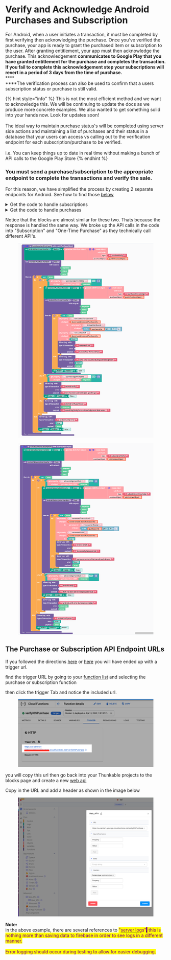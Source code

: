 # Verify and Acknowledge Android Purchases and Subscription

For Android, when a user initiates a transaction, it must be completed by first verifying then acknowledging the purchase. Once you've verified the purchase, your app is ready to grant the purchased item or subscription to the user. After granting entitlement, your app must then acknowledge the purchase. This acknowledgement **communicates to Google Play that you have granted entitlement for the purchase and completes the transaction. If you fail to complete this acknowledgement step your subscriptions will revert in a period of 3 days from the time of purchase.** \
****\
****The verification process can also be used to confirm that a users subscription status or purchase is still valid.

{% hint style="info" %}
This is not the most efficient method and we want to acknowledge this. We will be continuing to update the docs as we produce more concrete examples. We also wanted to get something solid into your hands now. Look for updates soon! \
\
The ideal way to maintain purchase status's will be completed using server side actions and maintaining a list of purchases and their status in a database that your users can access vs calling out to the verification endpoint for each subscription/purchase to be verified. \
\
i.e. You can keep things up to date in real time without making a bunch of API calls to the Google Play Store
{% endhint %}

### You must send a purchase/subscription to the appropriate endpoint to complete the transactions and verify the sale.&#x20;

For this reason, we have simplified the process by creating 2 separate endpoints for Android. See how to find those [below](verify-and-acknowledge-android-purchases-and-subscription.md#the-purchase-or-subscription-api-endpoint-urls)

<details>

<summary>Get the code to handle subscriptions</summary>

```
///subscription handler

const functions = require("firebase-functions");
const admin = require("firebase-admin");
const googleServiceAccountKey = require("./serviceAccount.json");
admin.initializeApp({
  credential: admin.credential.cert(googleServiceAccountKey),
});
const {google} = require("googleapis");
const axios = require("axios");

exports.androidSubscriptionHandler = functions.https.onRequest((request, response) => {

  // caputre the data from the request
  const {purchaseObject, type} = request.body;
  functions.logger.info("trying to handle " + type + " for the follow purchaseObject");
  functions.logger.info(JSON.stringify(purchaseObject));
  // get the token and subscription id from the request
  const purchaseToken = purchaseObject.purchaseToken;
  const subscriptionID = purchaseObject.productId;
  // set your package id
  const packageID = "edu.fit.my.jgibb2018.pob";

  const returnTheResponse = (data) => {
    functions.logger.log("returning the response" + JSON.stringify(data));
    response.status(200).send(data);
  };

  const acknowledgeSubscription = (err, tokens) => {
    functions.logger.info(`
    Attempting to acknowledge subscription ${subscriptionID}\n
    your access token for a manual retry ${tokens.access_token}\n
    your purchase object ${JSON.stringify(purchaseObject)}\n\n
    `);

    const config = {
      method: "post",
      url: `https://androidpublisher.googleapis.com/androidpublisher/v3/applications/${packageID}/purchases/subscriptions/${subscriptionID}/tokens/${purchaseToken}:acknowledge`,
      headers: {
        "Authorization": `Bearer ${tokens.access_token}`,
      },
    };
    functions.logger.info("acknowledge config" + JSON.stringify(config));
    axios(config)
        .then(function(r) {
          returnTheResponse("Your transaction has been completed");
        })
        .catch(function(e) {
          functions.logger.warn("an error occured while acknowledging the subscription");

          functions.logger.error(JSON.stringify({error: e}));

          returnTheResponse({error: e.data, status: e.status, message: e.message});
        });
  };

  const verifySubscription = (err, tokens) => {
    functions.logger.info("verify function");
    const config = {
      method: "get",
      url: `https://androidpublisher.googleapis.com/androidpublisher/v3/applications/${packageID}/purchases/subscriptions/${subscriptionID}/tokens/${purchaseToken}`,
      headers: {
        "Authorization": `Bearer ${tokens.access_token}`,
      },
    };
    functions.logger.info(config.url);
    axios(config)
        .then(function(r) {
          functions.logger.info("verify success" + JSON.stringify(r.data));
          returnTheResponse(r.data);
        })
        .catch(function(e) {
          returnTheResponse(JSON.stringify({error: e.data, status: e.status, message: e.message}));
        });
  };

  const getAccessToken = () => {
    const jwtClient = new google.auth.JWT(
        googleServiceAccountKey.client_email,
        null,
        googleServiceAccountKey.private_key,
        ["https://www.googleapis.com/auth/androidpublisher"],
        null,
    );
    try {
      if (type == "subscriptionAcknowledge") {
        jwtClient.authorize(acknowledgeSubscription);
      } else if (type == "subscriptionVerify") {
        jwtClient.authorize(verifySubscription);
      }
    } catch (error) {
      functions.logger.error(error);
      response.status(500).send("issue getting getting auth", JSON.stringify(error));
    }
  };

  getAccessToken();
  });
```



</details>

<details>

<summary>Get the code to handle purchases</summary>

```
///purchase handler
const functions = require("firebase-functions");
const admin = require("firebase-admin");
const googleServiceAccountKey = require("./serviceAccount.json");
admin.initializeApp({
  credential: admin.credential.cert(googleServiceAccountKey),
});
const {google} = require("googleapis");
const axios = require("axios");

exports.androidPurchaseHandler = functions.https.onRequest((request, response) => {
 
  const {purchaseObject, type} = request.body;
  // get the token and product id from the request
  const purchaseToken = purchaseObject.purchaseToken;
  const productId = purchaseObject.productId;
  functions.logger.info(`trying to handle ${type} for the follow ${JSON.stringify(purchaseObject)}`);
  // set your package id
  const packageID = "edu.fit.my.jgibb2018.pob";

  const returnTheResponse = (data) => {
    response.status(200).send(data);
  };

  const acknowledgePurchase = (err, tokens) => {
    functions.logger.info("acknowledging purchase");
    const config = {
      method: "post",
      url: `https://androidpublisher.googleapis.com/androidpublisher/v3/applications/${packageID}/purchases/products/${productId}/tokens/${purchaseToken}:acknowledge`,
      headers: {
        "Authorization": `Bearer ${tokens.access_token}`,
      },
    };

    axios(config)
        .then(function(r) {
          functions.logger.info("acknowledge success. returning ", JSON.stringify(r.data));

          returnTheResponse(r.data);
        })
        .catch(function(e) {
          returnTheResponse(JSON.stringify({error: e.data, status: e.status, message: e.message}));
        });
  };

  const verifyPurchase = (err, tokens) => {
    functions.logger.info("verifying purchase");
    const config = {
      method: "get",
      url: `https://androidpublisher.googleapis.com/androidpublisher/v3/applications/${packageID}/purchases/products/${productId}/tokens/${purchaseToken}`,
      headers: {
        "Authorization": `Bearer ${tokens.access_token}`,
      },
    };

    axios(config)
        .then(function(r) {
          functions.logger.info("verify success. returning ", JSON.stringify(r.data));
          returnTheResponse(r.data);
        })
        .catch(function(e) {
          returnTheResponse(JSON.stringify({error: e.data, status: e.status, message: e.message}));
        });
  };

  const getAccessToken = () => {
    const jwtClient = new google.auth.JWT(
        googleServiceAccountKey.client_email,
        null,
        googleServiceAccountKey.private_key,
        ["https://www.googleapis.com/auth/androidpublisher"],
        null,
    );
    try {
      functions.logger.info("type is ", type);
      if (type == "purchaseAcknowledge") {
        jwtClient.authorize(acknowledgePurchase);
      } else {
        jwtClient.authorize(verifyPurchase);
      }
    } catch (error) {
      functions.logger.log(error);
      response.status(500).send("getting auth", error);
    }
  };

  getAccessToken();
});


```

</details>

Notice that the blocks are almost similar for these two. Thats because the response is handled the same way. We broke up the API calls in the code into "Subscription" and "One-Time Purchase" as they technically call different API's.&#x20;

<figure><img src="../.gitbook/assets/1.png" alt=""><figcaption></figcaption></figure>

<figure><img src="../.gitbook/assets/2.png" alt=""><figcaption></figcaption></figure>

## The Purchase or Subscription API Endpoint URLs&#x20;

If you followed the directions [here](broken-reference) or [here](broken-reference) you will have ended up with a trigger url.&#x20;

find the trigger URL by going to your [function list](https://console.cloud.google.com/functions/list) and selecting the purchase or  subscription function&#x20;

then click the trigger Tab and notice the included url.&#x20;

<figure><img src="../.gitbook/assets/3 (1) (2).png" alt=""><figcaption></figcaption></figure>

you will copy this url then go back into your Thunkable projects to the blocks page and create a new [web api](https://docs.thunkable.com/v/drag-and-drop/web-api)

Copy in the URL and add a header as shown in the image below

<figure><img src="../.gitbook/assets/4 (3).png" alt=""><figcaption></figcaption></figure>

**Note:** \
in the above example, there are several references to <mark style="color:purple;"></mark> <mark style="color:purple;"></mark><mark style="background-color:purple;"><mark style="color:purple;">"<mark style="color:purple;"></mark>[<mark style="background-color:purple;"><mark style="color:purple;">server log<mark style="color:purple;"></mark>](broken-reference)<mark style="background-color:purple;"><mark style="color:purple;">s"<mark style="color:purple;"></mark><mark style="background-color:purple;">.</mark> this is nothing more than saving data to firebase in order to see logs in a different manner. \
\
Error logging should occur during testing to allow for easier debugging.&#x20;
